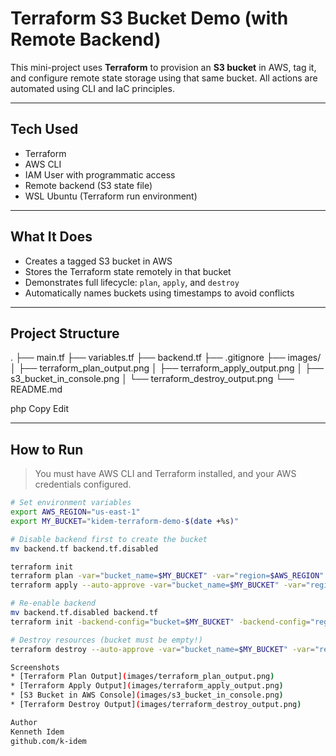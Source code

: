 # Terraform S3 Bucket Demo (with Remote Backend)

This mini-project uses **Terraform** to provision an **S3 bucket** in AWS, tag it, and configure remote state storage using that same bucket. All actions are automated using CLI and IaC principles.

---

## Tech Used

- Terraform
- AWS CLI
- IAM User with programmatic access
- Remote backend (S3 state file)
- WSL Ubuntu (Terraform run environment)

---

## What It Does

- Creates a tagged S3 bucket in AWS
- Stores the Terraform state remotely in that bucket
- Demonstrates full lifecycle: `plan`, `apply`, and `destroy`
- Automatically names buckets using timestamps to avoid conflicts

---

## Project Structure

.
├── main.tf
├── variables.tf
├── backend.tf
├── .gitignore
├── images/
│ ├── terraform_plan_output.png
│ ├── terraform_apply_output.png
│ ├── s3_bucket_in_console.png
│ └── terraform_destroy_output.png
└── README.md

php
Copy
Edit

---

## How to Run

> You must have AWS CLI and Terraform installed, and your AWS credentials configured.

```bash
# Set environment variables
export AWS_REGION="us-east-1"
export MY_BUCKET="kidem-terraform-demo-$(date +%s)"

# Disable backend first to create the bucket
mv backend.tf backend.tf.disabled

terraform init
terraform plan -var="bucket_name=$MY_BUCKET" -var="region=$AWS_REGION"
terraform apply --auto-approve -var="bucket_name=$MY_BUCKET" -var="region=$AWS_REGION"

# Re-enable backend
mv backend.tf.disabled backend.tf
terraform init -backend-config="bucket=$MY_BUCKET" -backend-config="region=$AWS_REGION"

# Destroy resources (bucket must be empty!)
terraform destroy --auto-approve -var="bucket_name=$MY_BUCKET" -var="region=$AWS_REGION"

Screenshots
* [Terraform Plan Output](images/terraform_plan_output.png)
* [Terraform Apply Output](images/terraform_apply_output.png)
* [S3 Bucket in AWS Console](images/s3_bucket_in_console.png)
* [Terraform Destroy Output](images/terraform_destroy_output.png)

Author
Kenneth Idem
github.com/k-idem
